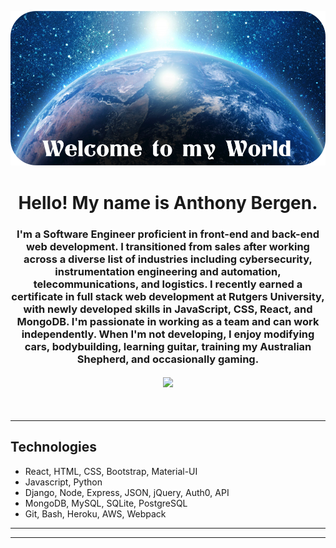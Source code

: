 ![Screenshot of application demo](welcometomyworld.png)

<h1 align="center">
Hello! My name is Anthony Bergen.
</h1>
<h3 align="center" style="margin-bottom:10px">I'm a Software Engineer proficient in front-end and back-end web development. I transitioned from sales after working across a diverse list of industries including cybersecurity, instrumentation engineering and automation, telecommunications, and logistics. I recently earned a certificate in full stack web development at Rutgers University, with newly developed skills in JavaScript, CSS, React, and MongoDB. I'm passionate in working as a team and can work independently. When I'm not developing, I enjoy modifying cars, bodybuilding, learning guitar, training my Australian Shepherd, and occasionally gaming.</h4>
<div align="center">
  <h4>
    </a>
    <a href="https://github-readme-stats.vercel.app/api?username=adbergen&show_icons=true&theme=radical"><img src="https://github-readme-stats.vercel.app/api?username=adbergen&show_icons=true&theme=radical"/></a>
</h4>
<br>
</div>

<hr>

## Technologies

<ul>
<li>React, HTML, CSS, Bootstrap, Material-UI</li>
<li>Javascript, Python</li>
<li>Django, Node, Express, JSON, jQuery, Auth0, API</li>
<li>MongoDB, MySQL, SQLite, PostgreSQL</li>
<li>Git, Bash, Heroku, AWS, Webpack</li>
</ul>

<hr>
<hr>

